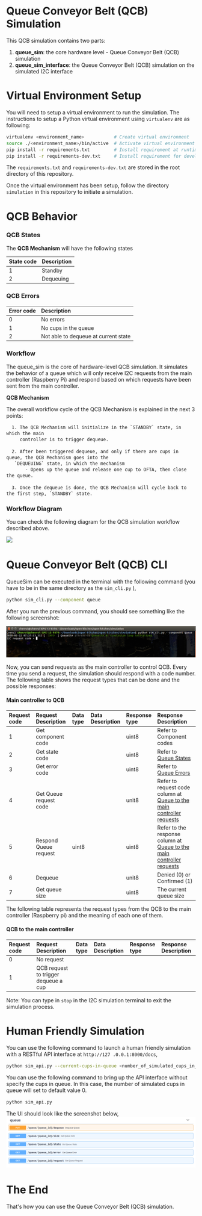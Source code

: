 # Queue Conveyor Belt (QCB) Simulation

This QCB simulation contains two parts:

1. **queue_sim**: the core hardware level - Queue Conveyor Belt (QCB) simulation
2. **queue_sim_interface**: the Queue Conveyor Belt (QCB) simulation on the simulated I2C interface



# Virtual Environment Setup

You will need to setup a virtual environment to run the simulation. The instructions to setup a Python
 virtual environment using `virtualenv` are as following:

```bash
virtualenv <environment_name>           # Create virtual environment
source ./<environment_name>/bin/active  # Activate virtual environment
pip install -r requirements.txt         # Install requirement at runtime
pip install -r requirements-dev.txt     # Install requirement for development
```

The `requirements.txt` and `requirements-dev.txt` are stored in the root directory of this repository.

Once the virtual environment has been setup, follow the directory `simulation` in this repository to initiate a
 simulation.

# QCB Behavior

### QCB States

The **QCB Mechanism** will have the following states

| State code | Description                |
|:-----------|:---------------------------|
| 1          | Standby                    |
| 2          | Dequeuing                  |

### QCB Errors

| Error code | Description                |
|:-----------|:---------------------------|
| 0          | No errors                  |
| 1          | No cups in the queue       |
| 2          | Not able to dequeue at current state|

### Workflow

The queue_sim is the core of hardware-level QCB simulation. It simulates the behavior
 of a queue which will only receive I2C requests from the main controller
 (Raspberry Pi) and respond based on which requests have been sent from the main controller.


**QCB Mechanism**

The overall workflow cycle of the QCB Mechanism is explained in the next 3 points:

      1. The QCB Mechanism will initialize in the `STANDBY` state, in which the main
         controller is to trigger dequeue.

      2. After been triggered dequeue, and only if there are cups in queue, the QCB Mechanism goes into the
       `DEQUEUING` state, in which the mechanism
           - Opens up the queue and release one cup to OFTA, then close the queue.

      3. Once the dequeue is done, the QCB Mechanism will cycle back to the first step, `STANDBY` state.


### Workflow Diagram
You can check the following diagram for the QCB simulation workflow described above.

![](../docs/img/6.Queue_workflow_diagram.jpg)



# Queue Conveyor Belt (QCB) CLI

QueueSim can be executed in the terminal with the following command (you have to be in the same directory as
 the `sim_cli.py` ),

```bash
python sim_cli.py --component queue
```

After you run the previous command, you should see something like the following screenshot:

![](../docs/img/queue_sim_001.png)

Now, you can send requests as the main controller to control QCB. Every time you send a request, the simulation
 should respond with a code number. The following table shows the request types that can be done and the possible
  responses:

#### Main controller to QCB
| Request code | Request Description | Data type | Data Description | Response type | Response Description
|:-------------|:--------------------|:----------|:-----------------|:--------------|:--------------------
| 1            | Get component code  |           |                  | uint8         | Refer to Component codes
| 2            | Get state code      |           |                  | uint8         | Refer to [Queue States](#queue-states)
| 3            | Get error code      |           |                  | uint8         | Refer to [Queue Errors](#queue-errors)
| 4            | Get Queue request code |        |                  | unit8         | Refer to request code column at [Queue to the main controller requests](#queue-to-the-main-controller)
| 5            | Respond Queue request | uint8   |                  | uint8         | Refer to the response column at [Queue to the main controller requests](#queue-to-the-main-controller)
| 6            | Dequeue             |           |                  | unit8         | Denied (0) or Confirmed (1)
| 7            | Get queue size      |           |                  | uint8         | The current queue size


The following table represents the request types from the QCB to the main controller (Raspberry pi) and the meaning
 of each one of them.

#### QCB to the main controller
| Request code | Request Description                     | Data type | Data Description | Response type | Response Description
|:-------------|:----------------------------------------|:----------|:-----------------|:--------------|:--------------------
| 0            | No request                              |
| 1            | QCB request to trigger dequeue a cup  |           |                  |               |

 Note: You can type in `stop` in the I2C simulation terminal to exit the simulation process.



# Human Friendly Simulation

You can use the following command to launch a human friendly simulation with a RESTful API interface at `http://127
.0.0.1:8000/docs`,
```bash
python sim_api.py --current-cups-in-queue <number_of_simulated_cups_in_queue>
```

You can use the following command to bring up the API interface without specify the cups in queue. In this case, the
 number of simulated cups in queue will set to default value 0.
```bash
python sim_api.py
```

The UI should look like the screenshot below,
![](../docs/img/queue_i2c_sim_001.png)




# The End
That's how you can use the Queue Conveyor Belt (QCB) simulation.
